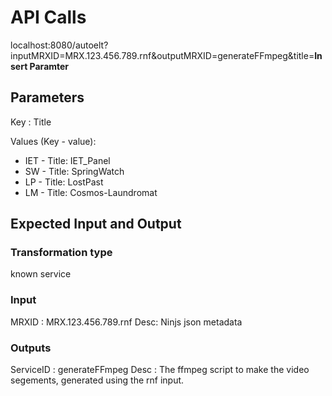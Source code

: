 # API Calls

localhost:8080/autoelt?inputMRXID=MRX.123.456.789.rnf&outputMRXID=generateFFmpeg&title=**Insert Paramter**

## Parameters

Key : Title

Values (Key - value):

- IET - Title:  IET_Panel
- SW - Title:  SpringWatch
- LP - Title:  LostPast
- LM - Title:  Cosmos-Laundromat

## Expected Input and Output

### Transformation type

known service

### Input

MRXID : MRX.123.456.789.rnf
Desc: Ninjs json metadata

### Outputs

ServiceID : generateFFmpeg
Desc : The ffmpeg script to make the video segements,  generated using the rnf input.
